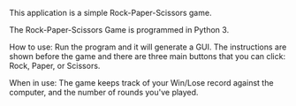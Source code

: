 This application is a simple Rock-Paper-Scissors game.

The Rock-Paper-Scissors Game is programmed in Python 3.

How to use: Run the program and it will generate a GUI. The instructions are shown before the game and there are three main buttons that you can click: Rock, Paper, or Scissors.

When in use: The game keeps track of your Win/Lose record against the computer, and the number of rounds you've played.
